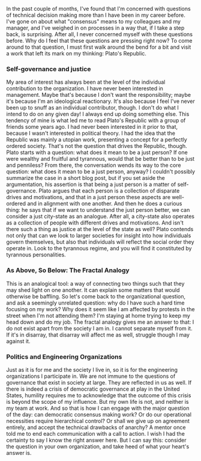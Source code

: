 In the past couple of months, I've found that I'm concerned with questions of technical decision making more than I have been in my career before. I've gone on about what "consensus" means to my colleagues and my manager, and I've weighed in on processes in a way that, if I take a step back, is surprising. After all, I never concerned myself with these questions before.
Why do I feel that these questions are pressing right now? To come around to that question, I must first walk around the bend for a bit and visit a work that left its mark on my thinking: Plato's Republic.

### Self-governance and justice

My area of interest has always been at the level of the individual contribution to the organization. I have never been interested in management. Maybe that's because I don't want the responsibility; maybe it's because I'm an ideological reactionary. It's also because I feel I've never been up to snuff as an individual contributor, though. I don't do what I intend to do on any given day! I always end up doing something else.
This tendency of mine is what led me to read Plato's Republic with a group of friends some years ago. I had never been interested in it prior to that, because I wasn't interested in political theory. I had the idea that the Republic was mainly a utopian work, presenting a concept for a perfectly ordered society.
That's not the question that drives the Republic, though. Plato starts with a question: what does it mean to be a just person? If one were wealthy and fruitful and tyrannous, would that be better than to be just and penniless? From there, the conversation wends its way to the core question: what does it mean to be a just person, anyway?
I couldn't possibly summarize the case in a short blog post, but if you set aside the argumentation, his assertion is that being a just person is a matter of self-governance. Plato argues that each person is a collection of disparate drives and motivations, and that in a just person these aspects are well-ordered and in alignment with one another.
And then he does a curious thing: he says that if we want to understand the just person better, we can consider a just city-state as an analogue. After all, a city-state also operates as a collection of people with different drives and motivations. And isn't there such a thing as justice at the level of the state as well?
Plato contends not only that can we look to larger societies for insight into how individuals govern themselves, but also that individuals will reflect the social order they operate in. Look to the tyrannous regime, and you will find it constituted by tyrannous personalities.

### As Above, So Below: The Fractal Analogy

This is an analogical tool: a way of connecting two things such that they may shed light on one another. It can explain some matters that would otherwise be baffling.
So let's come back to the organizational question, and ask a seemingly unrelated question: why do I have such a hard time focusing on my work? Why does it seem like I am affected by protests in the street when I'm not attending them? I'm staying at home trying to keep my head down and do my job.
The fractal analogy gives me an answer to that: I do not exist apart from the society I am in. I cannot separate myself from it. If it's in disarray, that disarray will affect me as well, struggle though I may against it.

### Politics and Engineering Organizations

Just as it is for me and the society I live in, so it is for the engineering organizations I participate in. We are not immune to the questions of governance that exist in society at large. They are reflected in us as well.
If there is indeed a crisis of democratic governance at play in the United States, humility requires me to acknowledge that the outcome of this crisis is beyond the scope of my influence. But my own life is not, and neither is my team at work.
And so that is how I can engage with the major question of the day: can democratic consensus making work? Or do our operational necessities require hierarchical control? Or shall we give up on agreement entirely, and accept the technical drawbacks of anarchy?
A mentor once told me to end each communication with a call to action. I wish I had the certainty to say I know the right answer here. But I can say this: consider the question in your own organization, and take heed of what your heart's answer is.
